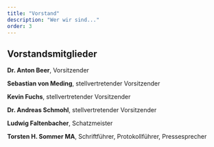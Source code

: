 ```yaml
---
title: "Vorstand"
description: "Wer wir sind..."
order: 3
---
```


## Vorstandsmitglieder

**Dr. Anton Beer**, Vorsitzender

**Sebastian von Meding**, stellvertretender Vorsitzender

**Kevin Fuchs**, stellvertretender Vorsitzender

**Dr. Andreas Schmohl**, stellvertretender Vorsitzender

**Ludwig Faltenbacher**, Schatzmeister

**Torsten H. Sommer MA**, Schriftführer, Protokollführer, Pressesprecher
